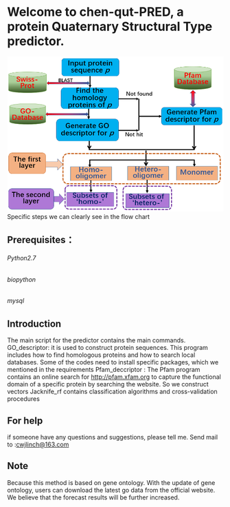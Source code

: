 # Welcome to chen-qut-PRED, a  protein Quaternary Structural Type predictor.
![chen-qut-pred](https://raw.githubusercontent.com/linch1226/chen-qut-PRED/master/Img/flow.png)
Specific steps we can clearly see in the flow chart
## Prerequisites：
###### Python2.7 
###### biopython
###### mysql
## Introduction
The main script for the predictor contains the main commands.
GO_descriptor: it is used to construct protein sequences. This program includes how to find homologous proteins and how to search local databases. Some of the codes need to install specific packages, which we mentioned in the requirements
Pfam_deccriptor : The Pfam program contains an online search for http://pfam.xfam.org to capture the functional domain  of a specific protein by searching the website. So we construct vectors
Jacknife_rf contains classification algorithms and cross-validation procedures

## For help
if someone have any questions and suggestions, please tell me. 
Send mail to :cwjlinch@163.com
## Note
Because this method is based on gene ontology. With the update of gene ontology, users can download the latest go data from the official website. We believe that the forecast results will be further increased.
